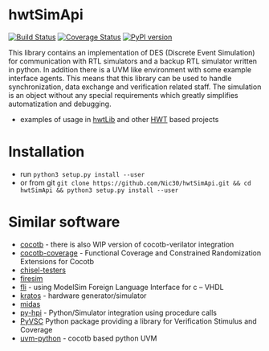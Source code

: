 # hwtSimApi

[![Build Status](https://travis-ci.org/Nic30/hwtSimApi.svg?branch=master)](https://travis-ci.org/Nic30/hwtSimApi)
[![Coverage Status](https://coveralls.io/repos/github/Nic30/hwtSimApi/badge.svg?branch=master)](https://coveralls.io/github/Nic30/hwtSimApi?branch=master)
[![PyPI version](https://badge.fury.io/py/hwtSimApi.svg)](http://badge.fury.io/py/hwtSimApi)


This library contains an implementation of DES (Discrete Event Simulation) for communication with RTL simulators and a backup RTL simulator written in python.
In addition there is a UVM like environment with some example interface agents.
This means that this library can be used to handle synchronization, data exchange and verification related staff.
The simulation is an object without any special requirements which greatly simplifies automatization and debugging.

* examples of usage in [hwtLib](https://github.com/Nic30/hwtLib) and other [HWT](https://github.com/Nic30/hwt) based projects

# Installation

* run `python3 setup.py install --user`
* or from git `git clone https://github.com/Nic30/hwtSimApi.git && cd hwtSimApi && python3 setup.py install --user`


# Similar software

* [cocotb](https://github.com/cocotb/cocotb) - there is also WIP version of cocotb-verilator integration
* [cocotb-coverage](https://github.com/mciepluc/cocotb-coverage) - Functional Coverage and Constrained Randomization Extensions for Cocotb
* [chisel-testers](https://github.com/freechipsproject/chisel-testers)
* [firesim](https://github.com/firesim/firesim)
* [fli](https://github.com/andrepool/fli) - using ModelSim Foreign Language Interface for c – VHDL
* [kratos](https://github.com/Kuree/kratos) - hardware generator/simulator
* [midas](https://github.com/ucb-bar/midas)
* [py-hpi](https://github.com/fvutils/py-hpi) - Python/Simulator integration using procedure calls
* [PyVSC](https://github.com/fvutils/pyvsc) Python package providing a library for Verification Stimulus and Coverage
* [uvm-python](https://github.com/tpoikela/uvm-python) - cocotb based python UVM


